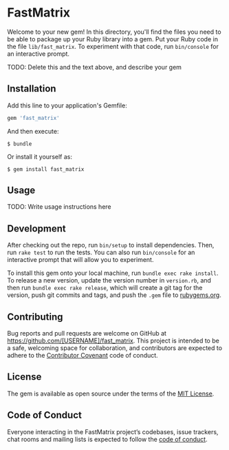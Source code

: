 # FastMatrix

Welcome to your new gem! In this directory, you'll find the files you need to be able to package up your Ruby library into a gem. Put your Ruby code in the file `lib/fast_matrix`. To experiment with that code, run `bin/console` for an interactive prompt.

TODO: Delete this and the text above, and describe your gem

## Installation

Add this line to your application's Gemfile:

```ruby
gem 'fast_matrix'
```

And then execute:

    $ bundle

Or install it yourself as:

    $ gem install fast_matrix

## Usage

TODO: Write usage instructions here

## Development

After checking out the repo, run `bin/setup` to install dependencies. Then, run `rake test` to run the tests. You can also run `bin/console` for an interactive prompt that will allow you to experiment.

To install this gem onto your local machine, run `bundle exec rake install`. To release a new version, update the version number in `version.rb`, and then run `bundle exec rake release`, which will create a git tag for the version, push git commits and tags, and push the `.gem` file to [rubygems.org](https://rubygems.org).

## Contributing

Bug reports and pull requests are welcome on GitHub at https://github.com/[USERNAME]/fast_matrix. This project is intended to be a safe, welcoming space for collaboration, and contributors are expected to adhere to the [Contributor Covenant](http://contributor-covenant.org) code of conduct.

## License

The gem is available as open source under the terms of the [MIT License](https://opensource.org/licenses/MIT).

## Code of Conduct

Everyone interacting in the FastMatrix project’s codebases, issue trackers, chat rooms and mailing lists is expected to follow the [code of conduct](https://github.com/[USERNAME]/fast_matrix/blob/master/CODE_OF_CONDUCT.md).
